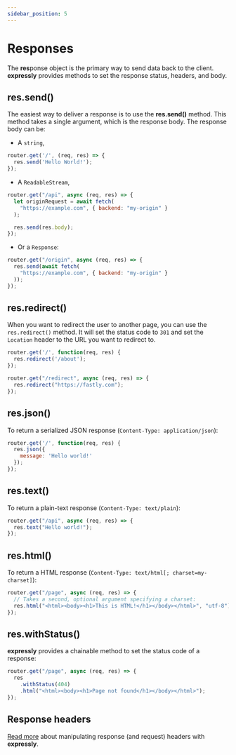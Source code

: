 ```yaml
---
sidebar_position: 5
---
```


# Responses

The **res**ponse object is the primary way to send data back to the client. **expressly** provides methods to set the response status, headers, and body.

## res.send()

The easiest way to deliver a response is to use the **res.send()** method. This method takes a single argument, which is the response body.
The response body can be:

* A `string`,

```javascript
router.get('/', (req, res) => {
  res.send('Hello World!');
});
```

* A `ReadableStream`,

```javascript
router.get("/api", async (req, res) => {
  let originRequest = await fetch(
    "https://example.com", { backend: "my-origin" }
  );

  res.send(res.body);
});
```

* Or a `Response`:

```javascript
router.get("/origin", async (req, res) => {
  res.send(await fetch(
    "https://example.com", { backend: "my-origin" }
  ));
});
```

## res.redirect()

When you want to redirect the user to another page, you can use the `res.redirect()` method. It will set the status code to `301` and set the `Location` header to the URL you want to redirect to.

```javascript
router.get('/', function(req, res) {
  res.redirect('/about');
});
```

```javascript
router.get("/redirect", async (req, res) => {
  res.redirect("https://fastly.com");
});
```

## res.json()

To return a serialized JSON response (`Content-Type: application/json`):

```javascript
router.get('/', function(req, res) {
  res.json({
    message: 'Hello world!'
  });
});
```

## res.text()

To return a plain-text response (`Content-Type: text/plain`):

```javascript
router.get("/api", async (req, res) => {
  res.text("Hello world!");
});
```

## res.html()

To return a HTML response (`Content-Type: text/html[; charset=my-charset]`):

```javascript
router.get("/page", async (req, res) => {
  // Takes a second, optional argument specifying a charset:
  res.html("<html><body><h1>This is HTML!</h1></body></html>", "utf-8");
});
```

## res.withStatus()

**expressly** provides a chainable method to set the status code of a response:

```javascript
router.get("/page", async (req, res) => {
  res
    .withStatus(404)
    .html("<html><body><h1>Page not found</h1></body></html>");
});
```


## Response headers

[Read more](../handling-data/headers.md) about manipulating response (and request) headers with **expressly**.

